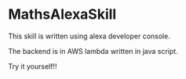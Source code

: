 # MathsAlexaSkill

This skill is written using alexa developer console.

The backend is in AWS lambda written in java script.

Try it yourself!!
